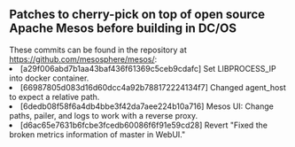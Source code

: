 <H2>Patches to cherry-pick on top of open source Apache Mesos before building in DC/OS</h2>
These commits can be found in the repository at <a href="https://github.com/mesosphere/mesos/">https://github.com/mesosphere/mesos/</a>:
<li>[a29f006abd7b1aa43baf436f61369c5ceb9cdafc] Set LIBPROCESS_IP into docker container.
<li>[66987805d083d16d60dcc4a92b788172224134f7] Changed agent_host to expect a relative path.
<li>[6dedb08f58f6a4db4bbe3f42da7aee224b10a716] Mesos UI: Change paths, pailer, and logs to work with a reverse proxy.
<li>[d6ac65e7631b6fcbe3fcedb60086f6f91e59cd28] Revert "Fixed the broken metrics information of master in WebUI."
